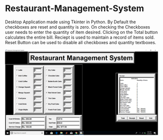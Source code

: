 # Restaurant-Management-System
Desktop Application made using Tkinter in Python.
By Default the checkboxes are reset and quantity is zero.
On checking the Checkboxes user needs to enter the quantity of item desired.
Clicking on the Total button calculates the entire bill.
Reciept is used to maintain a record of items sold.
Reset Button can be used to disable all checkboxes and quantity textboxes.

<img src="https://github.com/ashnakapoor07/cafe-management-system/blob/master/rms.png">

